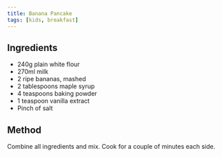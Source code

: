 ```yaml
---
title: Banana Pancake
tags: [kids, breakfast]
---
```


## Ingredients

- 240g plain white flour
- 270ml milk
- 2 ripe bananas, mashed
- 2 tablespoons maple syrup
- 4 teaspoons baking powder
- 1 teaspoon vanilla extract
- Pinch of salt

## Method

Combine all ingredients and mix. Cook for a couple of minutes each side.